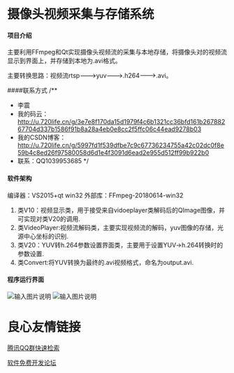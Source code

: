 # 摄像头视频采集与存储系统

#### 项目介绍
主要利用FFmpeg和Qt实现摄像头视频流的采集与本地存储，将摄像头对的视频流显示到界面上，并存储到本地为.avi格式。

主要转换思路：视频流rtsp--->yuv--->.h264--->.avi。

####联系方式
/**
 * 李震
 * 我的码云：http://u.720life.cn/g/3e7e8f170da15d1979f4c6b1321cc36bfd161b26788267704d337b1586f91b8a28a4eb0e8cc2f5ffc06c44ead9278b03 
 * 我的CSDN博客：http://u.720life.cn/g/5997fd1f539dfbe7c9c67736234755a42c02dc0f8e59b4c8ed26f97580058d6d1e4f3091d6ead2e955d512ff99b922b0 
 * 联系：QQ1039953685
 */

#### 软件架构

编译器：VS2015+qt win32
外部库：FFmpeg-20180614-win32

1. 类V10：视频显示类，用于接受来自vidoeplayer类解码后的QImage图像，并可实现对类V20的调用.
2. 类VideoPlayer:视频流解码类，主要实现视频流的解码，yuv图像的存储，光源中心坐标的识别.
3. 类V20：YUV转h.264参数设置界面类，主要用于设置YUV->h.264转换时的参数设置.
4. 类Convert:将YUV转换为最终的.avi视频格式，命名为output.avi.


#### 程序运行界面
![输入图片说明](https://images.gitee.com/uploads/images/2018/0710/091826_d444e949_1477507.png "1.png")
![输入图片说明](https://images.gitee.com/uploads/images/2018/0710/091836_5856b035_1477507.png "2.png")



 # 良心友情链接

[腾讯QQ群快速检索](http://u.720life.cn/s/8cf73f7c)

[软件免费开发论坛](http://u.720life.cn/s/bbb01dc0)